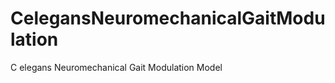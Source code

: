 CelegansNeuromechanicalGaitModulation
=====================================

C elegans Neuromechanical Gait Modulation Model 